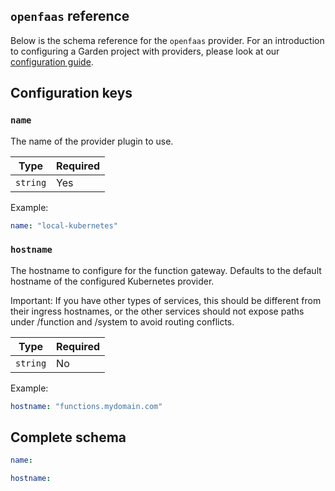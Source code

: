 ## `openfaas` reference

Below is the schema reference for the `openfaas` provider. For an introduction to configuring a Garden project with providers, please look at our [configuration guide](../../using-garden/configuration-files.md).

## Configuration keys

### `name`

The name of the provider plugin to use.

| Type | Required |
| ---- | -------- |
| `string` | Yes

Example:
```yaml
name: "local-kubernetes"
```
### `hostname`

The hostname to configure for the function gateway.
Defaults to the default hostname of the configured Kubernetes provider.

Important: If you have other types of services, this should be different from their ingress hostnames,
or the other services should not expose paths under /function and /system to avoid routing conflicts.

| Type | Required |
| ---- | -------- |
| `string` | No

Example:
```yaml
hostname: "functions.mydomain.com"
```

## Complete schema
```yaml
name:

hostname:
```